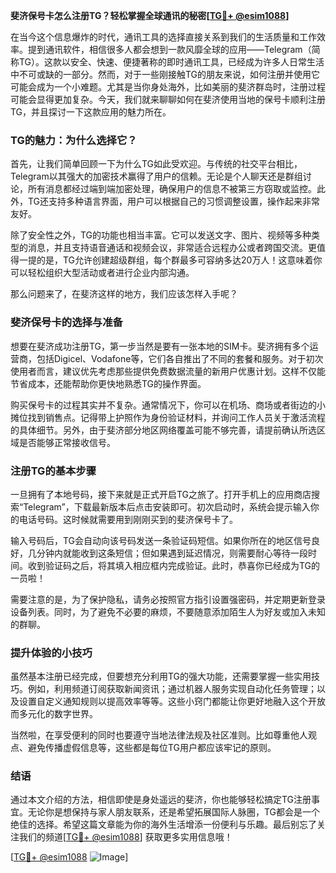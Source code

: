 **斐济保号卡怎么注册TG？轻松掌握全球通讯的秘密[[TG💪+ @esim1088](https://t.me/s/esim1088)]**

在当今这个信息爆炸的时代，通讯工具的选择直接关系到我们的生活质量和工作效率。提到通讯软件，相信很多人都会想到一款风靡全球的应用——Telegram（简称TG）。这款以安全、快速、便捷著称的即时通讯工具，已经成为许多人日常生活中不可或缺的一部分。然而，对于一些刚接触TG的朋友来说，如何注册并使用它可能会成为一个小难题。尤其是当你身处海外，比如美丽的斐济群岛时，注册过程可能会显得更加复杂。今天，我们就来聊聊如何在斐济使用当地的保号卡顺利注册TG，并且探讨一下这款应用的魅力所在。

### TG的魅力：为什么选择它？

首先，让我们简单回顾一下为什么TG如此受欢迎。与传统的社交平台相比，Telegram以其强大的加密技术赢得了用户的信赖。无论是个人聊天还是群组讨论，所有消息都经过端到端加密处理，确保用户的信息不被第三方窃取或监控。此外，TG还支持多种语言界面，用户可以根据自己的习惯调整设置，操作起来非常友好。

除了安全性之外，TG的功能也相当丰富。它可以发送文字、图片、视频等多种类型的消息，并且支持语音通话和视频会议，非常适合远程办公或者跨国交流。更值得一提的是，TG允许创建超级群组，每个群最多可容纳多达20万人！这意味着你可以轻松组织大型活动或者进行企业内部沟通。

那么问题来了，在斐济这样的地方，我们应该怎样入手呢？

### 斐济保号卡的选择与准备

想要在斐济成功注册TG，第一步当然是要有一张本地的SIM卡。斐济拥有多个运营商，包括Digicel、Vodafone等，它们各自推出了不同的套餐和服务。对于初次使用者而言，建议优先考虑那些提供免费数据流量的新用户优惠计划。这样不仅能节省成本，还能帮助你更快地熟悉TG的操作界面。

购买保号卡的过程其实并不复杂。通常情况下，你可以在机场、商场或者街边的小摊位找到销售点。记得带上护照作为身份验证材料，并询问工作人员关于激活流程的具体细节。另外，由于斐济部分地区网络覆盖可能不够完善，请提前确认所选区域是否能够正常接收信号。

### 注册TG的基本步骤

一旦拥有了本地号码，接下来就是正式开启TG之旅了。打开手机上的应用商店搜索“Telegram”，下载最新版本后点击安装即可。初次启动时，系统会提示输入你的电话号码。这时候就需要用到刚刚买到的斐济保号卡了。

输入号码后，TG会自动向该号码发送一条验证码短信。如果你所在的地区信号良好，几分钟内就能收到这条短信；但如果遇到延迟情况，则需要耐心等待一段时间。收到验证码之后，将其填入相应框内完成验证。此时，恭喜你已经成为TG的一员啦！

需要注意的是，为了保护隐私，请务必按照官方指引设置强密码，并定期更新登录设备列表。同时，为了避免不必要的麻烦，不要随意添加陌生人为好友或加入未知的群聊。

### 提升体验的小技巧

虽然基本注册已经完成，但要想充分利用TG的强大功能，还需要掌握一些实用技巧。例如，利用频道订阅获取新闻资讯；通过机器人服务实现自动化任务管理；以及设置自定义通知规则以提高效率等等。这些小窍门都能让你更好地融入这个开放而多元化的数字世界。

当然啦，在享受便利的同时也要遵守当地法律法规及社区准则。比如尊重他人观点、避免传播虚假信息等，这些都是每位TG用户都应该牢记的原则。

### 结语

通过本文介绍的方法，相信即使是身处遥远的斐济，你也能够轻松搞定TG注册事宜。无论你是想保持与家人朋友联系，还是希望拓展国际人脉圈，TG都会是一个绝佳的选择。希望这篇文章能为你的海外生活增添一份便利与乐趣。最后别忘了关注我们的频道[[TG💪+ @esim1088](https://t.me/s/esim1088)] 获取更多实用信息哦！

[[TG💪+ @esim1088](https://t.me/s/esim1088) ![Image](https://i.postimg.cc/4NQfJmqS/Snipaste-2025-05-13-00-14-12.png)]
